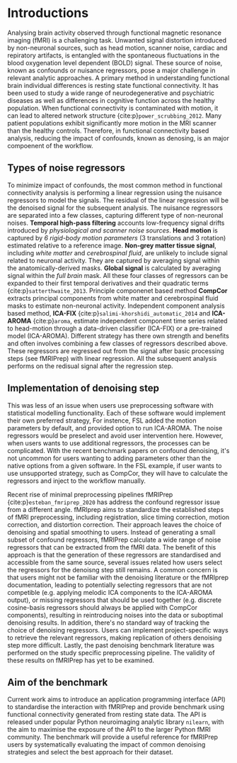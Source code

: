 # Introductions
<!-- aim at 500 words -->

<!-- We all know denosiing is important now. And we cannot understand brain activity without it. -->
Analysing brain activity observed through functional magnetic resonance imaging (fMRI) is a challenging task. 
Unwanted signal distortion introduced by non-neuronal sources, 
such as head motion, scanner noise, cardiac and repiratory artifacts, <!-- cite a review here -->
is entangled with the spontaneous fluctuations in the blood oxygenation level dependent (BOLD) signal.
These source of noise, known as confounds or nuisance regressors, pose a major challenge in relevant analytic approaches.
A primary method in understanding functional brain individual differences is resting state functional connectivity.
It has been used to study a wide range of neurodegenerative and psychiatric diseases as well as differences in cognitive function across the healthy population.
When functional connectivity is contaminated with motion, it can lead to altered network structure {cite:p}`power_scrubbing_2012`.
Many patient populations exhibit significantly more motion in the MRI scanner than the healthy controls. <!-- reference here -->
Therefore, in functional connectivity based analysis, reducing the impact of confounds, known as denosing, is an major compoenent of the workflow.

<!-- Classes of nuisance regressors - like how load_confounds separate them -->
<!-- need to add reference to this section-->
## Types of noise regressors

To minimize impact of confounds, 
the most common method in functional connectivity analysis is performing a linear regression using the nuisance regressors to model the signals.
The residual of the linear regression will be the denoised signal for the subsequent analysis.
The nuisance regressors are separated into a few classes, capturing different type of non-neuronal noises.
__Temporal high-pass filtering__ accounts low-frequency signal drifts introduced by _physiological and scanner noise sources_.
__Head motion__ is captured by _6 rigid-body motion parameters_ (3 translations and 3 rotation)  estimated relative to a reference image.
__Non-grey matter tissue signal__, including _white matter_ and _cerebrospinal fluid_, are unlikely to include signal related to neuronal activity. 
They are captured by averaging signal within the anatomically-derived masks.
__Global signal__ is calculated by averaging signal within the _full brain_ mask.
All these four classes of regressors can be expanded to their first temporal derivatives and their quadratic terms {cite:p}`satterthwaite_2013`.
Principle componenet based method __CompCor__ extracts principal components from white matter and cerebrospinal fluid masks to estimate non-neuronal activity. 
Independent component analysis based method, __ICA-FIX__ {cite:p}`salimi-khorshidi_automatic_2014` and __ICA-AROMA__ {cite:p}`aroma`,
estimate independent component time series related to head-motion through a data-driven classifier (ICA-FIX) or a pre-trained model (ICA-AROMA). 
Different strategy has there own strength and benefits and often involves combining a few classes of regressors described above.
These regressors are regressed out from the signal after basic processing steps (see fMRIPrep) with linear regression. 
All the subsequent analysis performs on the redisual signal after the regression step.

## Implementation of denoising step

<!-- How denoising is traditionally done in propriatory software -->
This was less of an issue when users use preprocessing software with statistical modelling functionality.
Each of these software would implement their own preferred strategy, 
For instence, FSL added the motion parameters by default, and provided option to run ICA-AROMA.
The noise regressors would be preselect and avoid user intervention here.
However, when users wants to use additional regressors, the processes can be complicated.
With the recent benchmark papers on confound denoising, 
it's not uncommon for users wanting to adding parameters other than the native options from a given software.
In the FSL example, if user wants to use unsupported strategy, such as CompCor, 
they will have to calculate the regressors and inject to the workflow manually. 
<!-- Question: should we compare some other software? ie. niak and cpac has a more flexible approach, but still lock user-in  -->

Recent rise of minimal preprocessing pipelines fMRIPrep {cite:p}`esteban_fmriprep_2020` has address the confound regressor issue from a different angle.
fMRIprep aims to standardize the established steps of fMRI preprocessing, including registration, slice timing correction, motion correction, and distortion correction.
Their approach leaves the choice of denoising and spatial smoothing to users.
Instead of generating a small subset of confound regressors, fMRIPrep calculate a wide range of noise regressors that can be extracted from the fMRI data.
The benefit of this approach is that the generation of these regressors are standardised and accessible from the same source,
several issues related how users select the regressors for the denoisng step still remains.
A common concern is that users might not be familiar with the denoising literature or the fMRIprep documentation, 
leading to potentially selecting regressors that are not competible (e.g. applying melodic ICA components to the ICA-AROMA output), 
or missing regressors that should be used together (e.g. discrete cosine-basis regressors should always be applied with CompCor components),
resulting in reintroducing noises into the data or suboptimal denoising results.
In addition, there's no standard way of tracking the choice of denoising regressors.
Users can implement project-specific ways to retrieve the relevant regressors, 
making replication of others denoising step more difficult.
Lastly, the past denoising benchmark literature was performed on the study specific preprocessing pipeline.
The validity of these results on fMRIPrep has yet to be examined. 

## Aim of the benchmark

Current work aims to introduce an application programming interface (API) to standardise the interaction with fMRIPrep and provide benchmark using functional connectivity generated from resting state data.
The API is released under popular Python neuroimaging analytic library `nilearn`, 
with the aim to maximise the exposure of the API to the larger Python fMRI community.
The benchmark will provide a useful reference for fMRIPrep users by systematically evaluating the impact of common denoising strategies and select the best approach for their dataset.  
